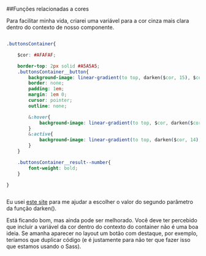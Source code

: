 ##Funções relacionadas a cores

Para facilitar minha vida, criarei uma variável para a cor cinza mais clara dentro do contexto de nosso componente.

```css

.buttonsContainer{

    $cor: #AFAFAF;

    border-top: 2px solid #A5A5A5;
    .buttonsContainer__button{
        background-image: linear-gradient(to top, darken($cor, 15), $cor);
        border: none;
        padding: 1em;
        margin: 1em 0;
        cursor: pointer;
        outline: none; 

        &:hover{
            background-image: linear-gradient(to top, $cor, darken($cor, 15));
        }
        &:active{
            background-image: linear-gradient(to top, darken($cor, 14), darken($cor, 34));
        }
    }

    .buttonsContainer__result--number{
        font-weight: bold;
    }

}



```

Eu usei [este site](http://sassme.arc90.com/) para me ajudar a escolher o valor do segundo parâmetro da função darken().

Está ficando bom, mas ainda pode ser melhorado. Você deve ter percebido que incluir a variável da cor dentro do contexto do container não é uma boa ideia. Se amanha aparecer no layout um botão com destaque, por exemplo, teríamos que duplicar código (e é justamente para não ter que fazer isso que estamos usando o Sass). 